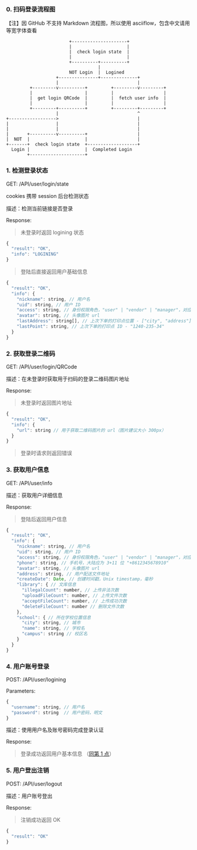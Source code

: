 ### 0. 扫码登录流程图

【注】因 GitHub 不支持 Markdown 流程图，所以使用 asciiflow，包含中文请用等宽字体查看

```
                        +---------------------+
                        |                     |
                        |  check login state  |
                        |                     |
                        +----------+----------+
                                   |
                        NOT Login  |  Logined
                   +---------------+--------------+
                   |                              |
         +---------v----------+         +---------v---------+
         |                    |         |                   |
         |  get login QRCode  |         |  fetch user info  |
         |                    |         |                   |
         +---------+----------+         +---------+---------+
                   |                              ^
+------------------>                              |
|                  |                              |
|                  |                              |
|       +----------v----------+                   |
|  NOT  |                     |                   |
+-------+  check login state  +-------------------+
  Login |                     |  Completed Login
        +---------------------+
```

### 1. 检测登录状态

GET:  /API/user/login/state

cookies 携带 session 后台检测状态

描述：检测当前链接是否登录

Response:

> 未登录时返回 logining 状态

```js
{
  "result": "OK",
  "info": "LOGINING"
}
```

> 登陆后直接返回用户基础信息

```js
{
  "result": "OK",
  "info": {
    "nickname": string, // 用户名
    "uid": string, // 用户 ID
    "access": string, // 身份权限角色，"user" | "vendor" | "manager"，对应 个人，商家 ，管理者
    "avatar": string, // 头像图片 url
    "lastAddress": string[], // 上次下单的打印点位置 - ["city", "address"]
    "lastPoint": string, // 上次下单的打印点 ID - "1240-235-34"
  }
}
```

### 2. 获取登录二维码

GET: /API/user/login/QRCode

描述：在未登录时获取用于扫码的登录二维码图片地址

Response:

> 未登录时返回图片地址

```js
{
  "result": "OK",
  "info": {
    "url": string // 用于获取二维码图片的 url（图片建议大小 300px）
  }
}
```

> 登录时请求则返回错误

### 3. 获取用户信息

GET: /API/user/info

描述：获取用户详细信息

Response:

> 登陆后返回用户信息

```js
{
  "result": "OK",
  "info": {
    "nickname": string, // 用户名
    "uid": string, // 用户 ID
    "access": string, // 身份权限角色，"user" | "vendor" | "manager"，对应 个人，商家 ，管理者
    "phone": string, // 手机号，大陆应为 3+11 位 "+8612345678910"
    "avatar": string, // 头像图片 url
    "address": string, // 用户配送文件地址
    "createDate": Date, // 创建时间戳，Unix timestamp，毫秒
    "library": { // 文库信息
      "illegalCount": number, // 上传非法次数
      "uploadFileCount": number, // 上传文件次数
      "acceptFileCount": number, // 上传成功次数
      "deleteFileCount": number // 删除文件次数
    },
    "school": { // 所在学校位置信息
      "city": string, // 城市
      "name": string, // 学校名
      "campus": string // 校区名
    }
  }
}
```

### 4. 用户账号登录

POST: /API/user/logining

Parameters:

```js
{
  "username": string, // 用户名
  "password": string  // 用户密码，明文
}
```

描述：使用用户名及账号密码完成登录认证

Response:

> 登录成功返回用户基本信息 （[同第 1 点](#1-检测登录状态)）

### 5. 用户登出注销 

POST: /API/user/logout

描述：用户账号登出

Response:

> 注销成功返回 OK

```js
{
  "result": "OK"
}
```

